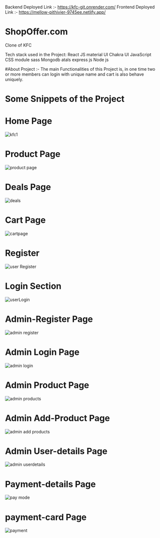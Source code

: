 

Backend Deployed Link :- https://kfc-git.onrender.com/
Frontend Deployed Link :- https://mellow-pithivier-9745ee.netlify.app/


# ShopOffer.com
Clone of KFC


Tech stack used in the Project:
React JS
material UI
Chakra UI
JavaScript
CSS module
sass
Mongodb atals
express js
Node js

#About Project :- The main Functionalities of this Project is, in one time two or more members can login with unique name and cart is also behave uniquely.



# Some Snippets of the Project

# Home Page
![kfc1](https://github.com/ranjankumar9/Kfc_git/assets/107936455/eeaeda93-a7bb-4fe3-bdbe-dc8b18df36a2)

# Product Page
![product page](https://github.com/ranjankumar9/Kfc_git/assets/107936455/07162a20-f158-4d72-a9c0-78f8c85e54ef)

# Deals Page
![deals](https://github.com/ranjankumar9/Kfc_git/assets/107936455/a88bf318-b28b-4792-bc49-2be935929759)

# Cart Page
![cartpage](https://github.com/ranjankumar9/Kfc_git/assets/107936455/43163f80-befb-48dd-adde-6cfd4324a81c)

# Register 
![user Register](https://github.com/ranjankumar9/Kfc_git/assets/107936455/8deec1d3-2733-4a57-a96d-a90569dc9e56)

# Login Section
![userLogin](https://github.com/ranjankumar9/Kfc_git/assets/107936455/7596727d-cd77-40eb-aab3-010f8f3951f3)

# Admin-Register Page
![admin register](https://github.com/ranjankumar9/Kfc_git/assets/107936455/d8d8e36e-0d16-4492-a4fe-02e48d53bd0a)

# Admin Login Page
![admin login](https://github.com/ranjankumar9/Kfc_git/assets/107936455/0dfd5679-f562-4966-adef-83c1888b9812)

# Admin Product Page
![admin products](https://github.com/ranjankumar9/Kfc_git/assets/107936455/731baf14-8277-4c7e-b239-879a99df08ed)

# Admin Add-Product Page
![admin add products](https://github.com/ranjankumar9/Kfc_git/assets/107936455/eefb381a-f1ab-431a-a46c-ef0c2e7b1fe6)

# Admin User-details Page
![admin userdetails](https://github.com/ranjankumar9/Kfc_git/assets/107936455/9f3cdc04-31cf-44ac-8588-cd4f146bf67f)

# Payment-details Page
![pay mode](https://github.com/ranjankumar9/Kfc_git/assets/107936455/5802333d-7d5b-40c4-ac23-4a4dd97050e6)

# payment-card Page
![payment](https://github.com/ranjankumar9/Kfc_git/assets/107936455/4b18010f-ca82-495c-9fa6-503d50374c3a)







